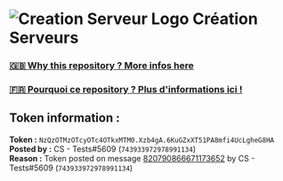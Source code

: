 # ![Creation Serveur Logo](https://i.imgur.com/XnmWmaA.png) Création Serveurs

### [🇬🇧 Why this repository ? More infos here](https://github.com/Creation-Serveurs/token-reset/blob/main/README.md)

### [🇫🇷 Pourquoi ce repository ? Plus d'informations ici !](https://github.com/Creation-Serveurs/token-reset/blob/main/FR_README.md)

## Token information :
**Token :** `NzQzOTMzOTcyOTc4OTkxMTM0.Xzb4gA.6KuGZxXT51PA8mfi4UcLgheG8HA`\
**Posted by :** CS - Tests#5609 (`743933972978991134`)\
**Reason :** Token posted on message [820790866671173652](https://discord.com/channels/727901518241726557/727901518761558018/820790866671173652) by CS - Tests#5609 (`743933972978991134`)